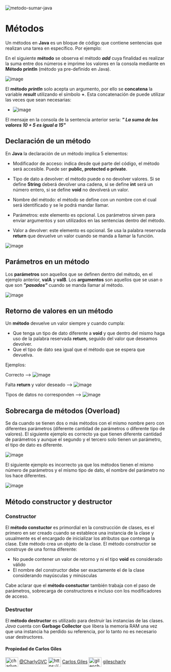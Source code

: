 ![metodo-sumar-java](https://user-images.githubusercontent.com/92232878/179815357-76b6edf8-86f5-4b18-87cf-e525e606f688.png)

# Métodos

Un métodos en **Java** es un bloque de código que contiene sentencias que realizan una tarea en específico. Por ejemplo:

En el siguiente **método** se observa el método ***add*** cuya finalidad es realizar la suma entre dos números e imprime los valores en la consola mediante en **Método println** (método ya pre-definido en Java).

![image](https://user-images.githubusercontent.com/92232878/179817340-4ac44494-3624-4d3f-913c-cc75f0d0c063.png)

El **método** ***println*** solo acepta un argumento, por ello se **concatena** la variable ***result*** utilizando el símbolo **+**. Esta concatenación de puede utilizar las veces que sean necesarias:

* ![image](https://user-images.githubusercontent.com/92232878/179817954-23051240-28a7-45ee-8ae5-a945e7d3eeb1.png)

El mensaje en la consola de la sentencia anterior sería: ***" La suma de los valores 10 + 5 es igual a 15"***

## Declaración de un método

En **Java** la declaración de un método implica 5 elementos:

* Modificador de acceso: indica desde qué parte del código, el método será accesible. Puede ser **public, protected o private**.

* Tipo de dato a devolver: el método puede o no devolver valores. Si se define **String** deberá devolver una cadena, si se define **int** será un número entero, si se define **void** no devolverá un valor.

* Nombre del método: el método se define con un nombre con el cual será identificado y se le podrá mandar llamar.

* Parámetros: este elemento es opcional. Los parámetros sirven para enviar argumentos y son utilizados en las sentencias dentro del método.

* Valor a devolver: este elemento es opcional. Se usa la palabra reservada **return** que devuelve un valor cuando se manda a llamar la función.

![image](https://user-images.githubusercontent.com/92232878/179820676-0c6c0db0-0ed8-425e-a50b-65e5ca22bd43.png)

## Parámetros en un método

Los **parámetros** son aquellos que se definen dentro del método, en el ejemplo anterior, **valA** y **valB**. Los **argumentos** son aquellos que se usan o que son ***"pasados"*** cuando se manda llamar al método.

![image](https://user-images.githubusercontent.com/92232878/179823409-60fcf722-91c4-4f46-8097-1703c7feb946.png)

## Retorno de valores en un método

Un **método** devuelve un valor siempre y cuando cumpla:

* Que tenga un tipo de dato diferente a **void** y que dentro del mismo haga uso de la palabra reservada **return**, seguido del valor que deseamos devolver.
* Que el tipo de dato sea igual que el método que se espera que devuelva.

Ejemplos:

Correcto --> ![image](https://user-images.githubusercontent.com/92232878/179824391-e548a1e8-1cc0-4e5a-aa2c-b5dd5fcbdfda.png)

Falta **return** y valor deseado --> ![image](https://user-images.githubusercontent.com/92232878/179824512-c659de24-cc08-42eb-8a8c-c6df6044a270.png)

Tipos de datos no corresponden --> ![image](https://user-images.githubusercontent.com/92232878/179824626-c3e4788a-1a02-4a41-abdb-7afe0dc0fae0.png)

## Sobrecarga de métodos (Overload)

Se da cuando se tienen dos o más métodos con el mismo nombre pero con diferentes parámetros (diferente cantidad de parámetros o diferente tipo de valores).
El siguiente ejemplo es correcto ya que tienen diferente cantidad de parámetros y aunque el segundo y el tercero solo tienen un parámetro, el tipo de dato es diferente.

![image](https://user-images.githubusercontent.com/92232878/179825833-036abcfe-7967-481d-964f-1ba98b3516dd.png)

El siguiente ejemplo es incorrecto ya que los métodos tienen el mismo número de parámetros y el mismo tipo de dato, el nombre del parámetro no los hace diferentes.

![image](https://user-images.githubusercontent.com/92232878/179826458-d9a4a2f0-b961-4479-861c-5e3cf66fa758.png)

## Método constructor y destructor

### Constructor
El **método constuctor** es primordial en la construcción de clases, es el primero en ser creado cuando se establece una instancia de la clase y usualmente es el encargado de inicializar los atributos que contenga la clase. Este método crea un objeto de la clase.
El método constructor se construye de una forma diferente:

* No puede contener un valor de retorno y ni el tipo **void** es considerado válido
* El nombre del constructor debe ser exactamente el de la clase considerando mayúsculas y minúsculas

Cabe aclarar que el **método constuctor** también trabaja con el paso de parámetros, sobrecarga de constructores e incluso con los modificadores de acceso.

### Destructor
El **método destructor** es utilizado para destruir las instancias de las clases. *Java* cuenta con **Garbage Collector** que libera la memoria RAM una vez que una instancia ha perdido su referencia, por lo tanto no es necesario usar destructores. 

#### Propiedad de Carlos Giles

<a href="https://twitter.com/charlygvc" target="blank"><img align="center" src="https://raw.githubusercontent.com/rahuldkjain/github-profile-readme-generator/master/src/images/icons/Social/twitter.svg" alt="charlygvc" height="30" width="40" /></a> [@CharlyGVC](https://twitter.com/CharlyGVC)
<a href="https://linkedin.com/in/https://www.linkedin.com/in/carlosgilesing/" target="blank"><img align="center" src="https://raw.githubusercontent.com/rahuldkjain/github-profile-readme-generator/master/src/images/icons/Social/linked-in-alt.svg" alt="https://www.linkedin.com/in/carlosgilesing/" height="30" width="40" /></a> [Carlos Giles](https://www.linkedin.com/in/carlosgilesing/)
<a href="https://instagram.com/gilescharly" target="blank"><img align="center" src="https://raw.githubusercontent.com/rahuldkjain/github-profile-readme-generator/master/src/images/icons/Social/instagram.svg" alt="gilescharly" height="30" width="40" /></a> [gilescharly](https://www.instagram.com/gilescharly/)
</p>
